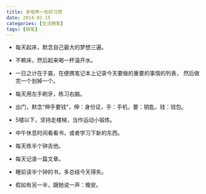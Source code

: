 ```yaml
---
title: 多培养一些好习惯
date: 2014-02-15
categories: [生活随笔]
tags: [随笔]
---
```


* 每天起床，默念自己最大的梦想三遍。

* 不赖床，然后起来喝一杯温开水。

* 一日之计在于晨，在便携笔记本上记录今天要做的重要的事情的列表，
然后做完一个划掉一个。

* 每天用左手刷牙，练习右脑。

* 出门，默念“伸手要钱”，伸：身份证，手：手机，要：钥匙，钱：钱包。

* 5楼以下，坚持走楼梯，当作运动小锻炼。

* 中午休息时间看看书，或者学习下新的东西。

* 每天练半个钟吉他。

* 每天记录一篇文章。

* 睡前读半个钟的书，多总结今天得失。

* 假如有另一半，跟她说一声：晚安。
